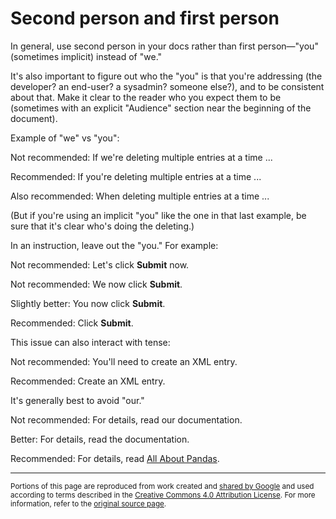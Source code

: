 # Second person and first person

In general, use second person in your docs rather than first person—"you"
(sometimes implicit) instead of "we."

It's also important to figure out who the "you" is that you're addressing (the
developer? an end-user? a sysadmin? someone else?), and to be consistent about
that. Make it clear to the reader who you expect them to be (sometimes with an
explicit "Audience" section near the beginning of the document).

Example of "we" vs "you":

Not recommended: If we're deleting multiple entries at a time ...

Recommended: If you're deleting multiple entries at a time ...

Also recommended: When deleting multiple entries at a time ...

(But if you're using an implicit "you" like the one in that last example, be
sure that it's clear who's doing the deleting.)

In an instruction, leave out the "you." For example:

Not recommended: Let's click **Submit** now.

Not recommended: We now click **Submit**.

Slightly better: You now click **Submit**.

Recommended: Click **Submit**.

This issue can also interact with tense:

Not recommended: You'll need to create an XML entry.

Recommended: Create an XML entry.

It's generally best to avoid "our."

Not recommended: For details, read our documentation.

Better: For details, read the documentation.

Recommended: For details, read [All About Pandas](person.md).

---

<small>Portions of this page are reproduced from work created and
[shared by Google](https://developers.google.com/readme/policies/) and used
according to terms described in the
[Creative Commons 4.0 Attribution License](https://creativecommons.org/licenses/by/4.0/).
For more information, refer to the
[original source page](https://developers.google.com/style/person).</small>
